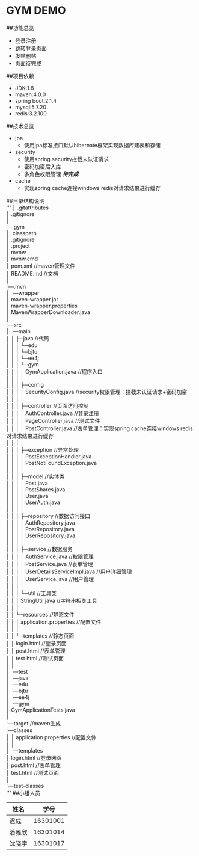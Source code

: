 GYM DEMO
===========================
##功能总览
* 登录注册
* 跳转登录页面
* 发帖删帖
* 页面待完成

##项目依赖
* JDK:1.8
* maven:4.0.0
* spring boot:2.1.4
* mysql:5.7.20
* redis:3.2.100

##技术总览
* jpa
    * 使用jpa标准接口默认hibernate框架实现数据库建表和存储
* security
    * 使用spring security拦截未认证请求
    * 密码加密后入库
    * 多角色权限管理 ***待完成***
* cache
    * 实现spring cache连接windows redis对请求结果进行缓存
    
##目录结构说明  
'''
│  .gitattributes  
│  .gitignore  
│    
└─gym  
    │  .classpath  
    │  .gitignore  
    │  .project  
    │  mvnw  
    │  mvnw.cmd  
    │  pom.xml                                                       //maven管理文件  
    │  README.md                                                     //文档  
    │    
    ├─.mvn  
    │  └─wrapper  
    │          maven-wrapper.jar  
    │          maven-wrapper.properties  
    │          MavenWrapperDownloader.java  
    │        
    ├─src  
    │  ├─main  
    │  │  ├─java                                                    //代码  
    │  │  │  └─edu  
    │  │  │      └─bjtu  
    │  │  │          └─ee4j  
    │  │  │              └─gym  
    │  │  │                  │  GymApplication.java                 //程序入口  
    │  │  │                  │    
    │  │  │                  ├─config  
    │  │  │                  │      SecurityConfig.java             //security权限管理：拦截未认证请求+密码加密  
    │  │  │                  │        
    │  │  │                  ├─controller                           //页面访问控制  
    │  │  │                  │      AuthController.java             //登录注册  
    │  │  │                  │      PageController.java             //测试文件  
    │  │  │                  │      PostController.java             //表单管理：实现spring cache连接windows redis对请求结果进行缓存  
    │  │  │                  │        
    │  │  │                  ├─exception                            //异常处理  
    │  │  │                  │      PostExceptionHandler.java  
    │  │  │                  │      PostNotFoundException.java  
    │  │  │                  │        
    │  │  │                  ├─model                                //实体类  
    │  │  │                  │      Post.java  
    │  │  │                  │      PostShares.java  
    │  │  │                  │      User.java  
    │  │  │                  │      UserAuth.java  
    │  │  │                  │        
    │  │  │                  ├─repository                           //数据访问接口  
    │  │  │                  │      AuthRepository.java  
    │  │  │                  │      PostRepository.java  
    │  │  │                  │      UserRepository.java  
    │  │  │                  │        
    │  │  │                  ├─service                              //数据服务  
    │  │  │                  │      AuthService.java                //权限管理  
    │  │  │                  │      PostService.java                //表单管理  
    │  │  │                  │      UserDetailsServiceImpl.java     //用户详细管理  
    │  │  │                  │      UserService.java                //用户管理  
    │  │  │                  │        
    │  │  │                  └─util                                 //工具类  
    │  │  │                          StringUtil.java                //字符串相关工具  
    │  │  │                            
    │  │  └─resources                                               //静态文件  
    │  │      │  application.properties                             //配置文件  
    │  │      │    
    │  │      └─templates                                           //静态页面  
    │  │              login.html                                    //登录页面  
    │  │              post.html                                     //表单管理  
    │  │              test.html                                     //测试页面  
    │  │                
    │  └─test  
    │      └─java  
    │          └─edu  
    │              └─bjtu  
    │                  └─ee4j  
    │                      └─gym  
    │                              GymApplicationTests.java  
    │                                
    └─target                                                        //maven生成  
        ├─classes  
        │  │  application.properties                                //配置文件  
        │  │    
        │  └─templates  
        │          login.html                                       //登录网页  
        │          post.html                                        //表单管理  
        │          test.html                                        //测试页面  
        │            
        └─test-classes                                                
'''
##小组人员

|姓名|学号|
|---|---|
|迟成|16301001|
|潘雅欣|16301014|
|沈晓宇|16301017|